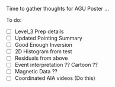 Time to gather thoughts for AGU Poster ...

To do:

- [ ] Level_3 Prep details
- [ ] Updated Pointing Summary
- [ ] Good Enough Inversion
- [ ] 2D Histogram from test
- [ ] Residuals from above
- [ ] Event interpretation ?? Cartoon ??
- [ ] Magnetic Data ??
- [ ] Coordinated AIA videos (Do this)